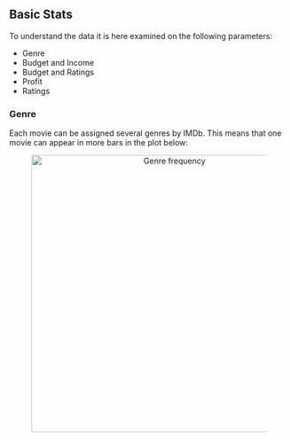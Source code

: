 ## Basic Stats

To understand the data it is here examined on the following parameters:
* Genre
* Budget and Income
* Budget and Ratings
* Profit 
* Ratings

### Genre

Each movie can be assigned several genres by IMDb. This means that one movie can appear in more bars in the plot below:

<figure style="text-align: center;">
  <img src="../images/genres_bar.png" width=500 alt="Genre frequency"/>
  <h5 style="text-align: center;"</h5>
</figure>


